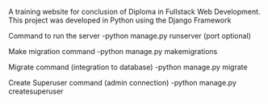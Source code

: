 A training website for conclusion of Diploma in Fullstack Web Development.
This project was developed in Python using the Django Framework

Command to run the server
-python manage.py runserver (port optional)

Make migration command
-python manage.py makemigrations

Migrate command (integration to database)
-python manage.py migrate

Create Superuser command (admin connection)
-python manage.py createsuperuser